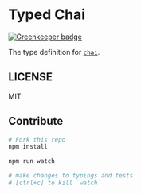 # Typed Chai

[![Greenkeeper badge](https://badges.greenkeeper.io/types/npm-chai.svg)](https://greenkeeper.io/)

The type definition for [`chai`](https://github.com/chaijs/chai).

## LICENSE
MIT

## Contribute
```sh
# Fork this repo
npm install

npm run watch

# make changes to typings and tests
# [ctrl+c] to kill `watch`
```
